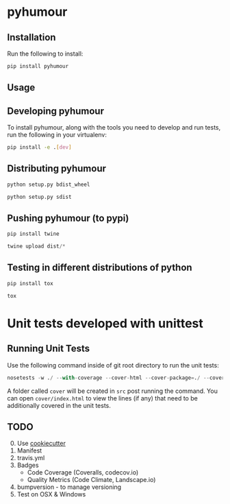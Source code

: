 # pyhumour

## Installation

Run the following to install:
```python
pip install pyhumour
```


## Usage


## Developing pyhumour

To install pyhumour, along with the tools you need to develop and run tests, run the following in your virtualenv:
```bash
pip install -e .[dev]
```


## Distributing pyhumour

```python
python setup.py bdist_wheel
```

```python
python setup.py sdist
```


## Pushing pyhumour (to pypi)

```bash
pip install twine
```

```python
twine upload dist/*
```


## Testing in different distributions of python

```bash
pip install tox
```

```python
tox
```
# Unit tests developed with unittest

## Running Unit Tests
Use the following command inside of git root directory to run the unit tests:
```python
nosetests -w ./ --with-coverage --cover-html --cover-package=./ --cover-erase --with-timer --timer-top-n 10
```
A folder called `cover` will be created in `src` post running the
command. You can open `cover/index.html` to view the lines (if any)
that need to be additionally covered in the unit tests.


## TODO

0. Use [cookiecutter](https://github.com/cookiecutter/cookiecutter) 
1. Manifest
2. travis.yml
3. Badges
    - Code Coverage (Coveralls, codecov.io)
    - Quality Metrics (Code Climate, Landscape.io)
4. bumpversion - to manage versioning
5. Test on OSX & Windows